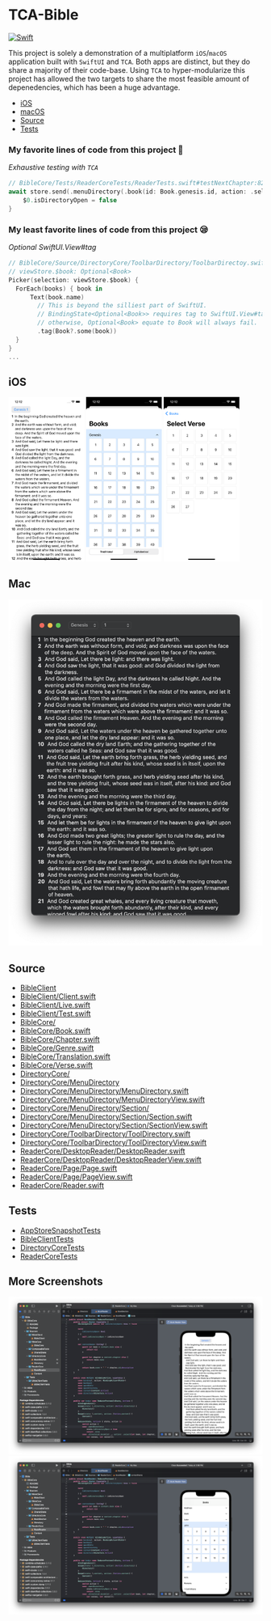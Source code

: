 # TCA-Bible
[![Swift](https://github.com/p-larson/TCA-Bible/actions/workflows/swift.yml/badge.svg?branch=main)](https://github.com/p-larson/TCA-Bible/actions/workflows/swift.yml)

This project is solely a demonstration of a multiplatform `iOS`/`macOS` application built with `SwiftUI` and `TCA`. Both apps are distinct, but they do share a majority of their code-base. Using `TCA` to hyper-modularize this project has allowed the two targets to share the most feasible amount of depenedencies, which has been a huge advantage.

- [iOS](#iOS)
- [macOS](#Mac)
- [Source](#Source)
- [Tests](#Tests)

### My favorite lines of code from this project 💖
*Exhaustive testing with `TCA`*

```swift
// BibleCore/Tests/ReaderCoreTests/ReaderTests.swift#testNextChapter:82-84
await store.send(.menuDirectory(.book(id: Book.genesis.id, action: .select(.genesis, .mock, .mock, nil)))) {
    $0.isDirectoryOpen = false
}
```

### My least favorite lines of code from this project 😪

*Optional SwiftUI.View#tag*

```swift
// BibleCore/Source/DirectoryCore/ToolbarDirectory/ToolbarDirectoy.swift:23
// viewStore.$book: Optional<Book>
Picker(selection: viewStore.$book) { 
  ForEach(books) { book in
      Text(book.name)
        // This is beyond the silliest part of SwiftUI.
        // BindingState<Optional<Book>> requires tag to SwiftUI.View#tag to be Optional<Book>
        // otherwise, Optional<Book> equate to Book will always fail.
        .tag(Book?.some(book))
  }
}
...
```

## iOS

<img src="https://github.com/p-larson/TCA-Bible/blob/main/Bible/Simulator%20Screenshot%20-%20iPhone%2014%20-%202023-08-08%20at%2012.12.20.png" width=150> <img src="https://github.com/p-larson/TCA-Bible/blob/main/Bible/Simulator%20Screenshot%20-%20iPhone%2014%20-%202023-08-08%20at%2012.12.27.png" width=150> <img src="https://github.com/p-larson/TCA-Bible/blob/main/Bible/Simulator%20Screenshot%20-%20iPhone%2014%20-%202023-08-08%20at%2012.12.32.png" width=150> 

## Mac

<img src="https://github.com/p-larson/TCA-Bible/blob/main/Bible/Screenshot%202023-08-08%20at%2012.11.55%20PM.png" width=600>

## Source

- [BibleClient](BibleCore/Sources/BibleClient/)
- [BibleClient/Client.swift](BibleCore/Sources/BibleClient/Client.swift)
- [BibleClient/Live.swift](BibleCore/Sources/BibleClient/Live.swift)
- [BibleClient/Test.swift](BibleCore/Sources/BibleClient/Test.swift)
- [BibleCore/](BibleCore/Sources/BibleCore)
- [BibleCore/Book.swift](BibleCore/Sources/BibleCore/Book.swift)
- [BibleCore/Chapter.swift](https://github.com/p-larson/TCA-Bible/blob/main/BibleCore/Sources/BibleCore/Chapter.swift)
- [BibleCore/Genre.swift](https://github.com/p-larson/TCA-Bible/blob/main/BibleCore/Sources/BibleCore/Genre.swift)
- [BibleCore/Translation.swift](https://github.com/p-larson/TCA-Bible/blob/main/BibleCore/Sources/BibleCore/Translation.swift)
- [BibleCore/Verse.swift](https://github.com/p-larson/TCA-Bible/blob/main/BibleCore/Sources/BibleCore/Verse.swift)
- [DirectoryCore/](BibleCore/Sources/DirectoryCore/)
- [DirectoryCore/MenuDirectory](BibleCore/Sources/DirectoryCore/MenuDirectory/)
- [DirectoryCore/MenuDirectory/MenuDirectory.swift](BibleCore/Sources/DirectoryCore/MenuDirectory/MenuDirectory.swift)
- [DirectoryCore/MenuDirectory/MenuDirectoryView.swift](BibleCore/Sources/DirectoryCore/MenuDirectory/MenuDirectoryView.swift)
- [DirectoryCore/MenuDirectory/Section/](BibleCore/Sources/DirectoryCore/MenuDirectory/Section/)
- [DirectoryCore/MenuDirectory/Section/Section.swift](BibleCore/Sources/DirectoryCore/MenuDirectory/Section/Section.swift)
- [DirectoryCore/MenuDirectory/Section/SectionView.swift](BibleCore/Sources/DirectoryCore/MenuDirectory/Section/SectionView.swift)
- [DirectoryCore/ToolbarDirectory/ToolDirectory.swift](BibleCore/Sources/DirectoryCore/ToolDirectory/ToolDirectory.swift)
- [DirectoryCore/ToolbarDirectory/ToolDirectoryView.swift](BibleCore/Sources/DirectoryCore/ToolDirectory/ToolDirectoryView.swift)
- [ReaderCore/DesktopReader/DesktopReader.swift](BibleCore/Sources/ReaderCore/DesktopReader/DesktopReader.swift)
- [ReaderCore/DesktopReader/DesktopReaderView.swift](BibleCore/Sources/ReaderCore/DesktopReader/DesktopReaderView.swift)
- [ReaderCore/Page/Page.swift](BibleCore/Sources/ReaderCore/Page/Page.swift)
- [ReaderCore/Page/PageView.swift](BibleCore/Sources/ReaderCore/Page/PageView.swift)
- [ReaderCore/Reader.swift](BibleCore/Sources/ReaderCore/Reader.swift)

## Tests

- [AppStoreSnapshotTests](BibleCore/Tests/AppStoreSnapshotTests/)
- [BibleClientTests](BibleCore/Tests/BibleClientTests/)
- [DirectoryCoreTests](BibleCore/Tests/DirectoryCoreTests/)
- [ReaderCoreTests](BibleCore/Tests/ReaderCoreTests/)

## More Screenshots

![Screenshot](https://github.com/p-larson/TCA-Bible/blob/8bd75df0745db54b19872276254748b5f34fbb8b/Bible/Screenshot%202023-07-24%20at%203.00.01%20PM.png)
![Screenshot 2](https://github.com/p-larson/TCA-Bible/blob/4489929085ec83cf05939f2f938e3518d6d40e72/Bible/Screenshot%202023-07-24%20at%203.04.00%20PM.png)
